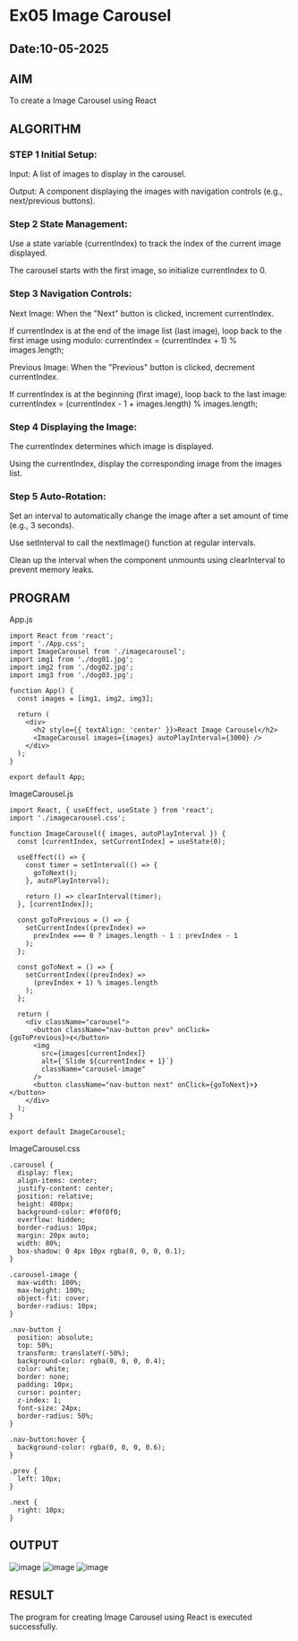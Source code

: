 # Ex05 Image Carousel
## Date:10-05-2025

## AIM
To create a Image Carousel using React 

## ALGORITHM
### STEP 1 Initial Setup:
Input: A list of images to display in the carousel.

Output: A component displaying the images with navigation controls (e.g., next/previous buttons).

### Step 2 State Management:
Use a state variable (currentIndex) to track the index of the current image displayed.

The carousel starts with the first image, so initialize currentIndex to 0.

### Step 3 Navigation Controls:
Next Image: When the "Next" button is clicked, increment currentIndex.

If currentIndex is at the end of the image list (last image), loop back to the first image using modulo:
currentIndex = (currentIndex + 1) % images.length;

Previous Image: When the "Previous" button is clicked, decrement currentIndex.

If currentIndex is at the beginning (first image), loop back to the last image:
currentIndex = (currentIndex - 1 + images.length) % images.length;

### Step 4 Displaying the Image:
The currentIndex determines which image is displayed.

Using the currentIndex, display the corresponding image from the images list.

### Step 5 Auto-Rotation:
Set an interval to automatically change the image after a set amount of time (e.g., 3 seconds).

Use setInterval to call the nextImage() function at regular intervals.

Clean up the interval when the component unmounts using clearInterval to prevent memory leaks.

## PROGRAM
App.js
```
import React from 'react';
import './App.css';
import ImageCarousel from './imagecarousel';
import img1 from './dog01.jpg';
import img2 from './dog02.jpg';
import img3 from './dog03.jpg';

function App() {
  const images = [img1, img2, img3];

  return (
    <div>
      <h2 style={{ textAlign: 'center' }}>React Image Carousel</h2>
      <ImageCarousel images={images} autoPlayInterval={3000} />
    </div>
  );
}

export default App;
```
ImageCarousel.js
```
import React, { useEffect, useState } from 'react';
import './imagecarousel.css';

function ImageCarousel({ images, autoPlayInterval }) {
  const [currentIndex, setCurrentIndex] = useState(0);

  useEffect(() => {
    const timer = setInterval(() => {
      goToNext();
    }, autoPlayInterval);

    return () => clearInterval(timer);
  }, [currentIndex]);

  const goToPrevious = () => {
    setCurrentIndex((prevIndex) =>
      prevIndex === 0 ? images.length - 1 : prevIndex - 1
    );
  };

  const goToNext = () => {
    setCurrentIndex((prevIndex) =>
      (prevIndex + 1) % images.length
    );
  };

  return (
    <div className="carousel">
      <button className="nav-button prev" onClick={goToPrevious}>❮</button>
      <img
        src={images[currentIndex]}
        alt={`Slide ${currentIndex + 1}`}
        className="carousel-image"
      />
      <button className="nav-button next" onClick={goToNext}>❯</button>
    </div>
  );
}

export default ImageCarousel;
```
ImageCarousel.css
```
.carousel {
  display: flex;
  align-items: center;
  justify-content: center;
  position: relative;
  height: 400px;
  background-color: #f0f0f0;
  overflow: hidden;
  border-radius: 10px;
  margin: 20px auto;
  width: 80%;
  box-shadow: 0 4px 10px rgba(0, 0, 0, 0.1);
}

.carousel-image {
  max-width: 100%;
  max-height: 100%;
  object-fit: cover;
  border-radius: 10px;
}

.nav-button {
  position: absolute;
  top: 50%;
  transform: translateY(-50%);
  background-color: rgba(0, 0, 0, 0.4);
  color: white;
  border: none;
  padding: 10px;
  cursor: pointer;
  z-index: 1;
  font-size: 24px;
  border-radius: 50%;
}

.nav-button:hover {
  background-color: rgba(0, 0, 0, 0.6);
}

.prev {
  left: 10px;
}

.next {
  right: 10px;
}
```

## OUTPUT
![image](https://github.com/user-attachments/assets/c870209c-7a9e-43ea-87ea-a92603fc2b19)
![image](https://github.com/user-attachments/assets/cc16ff45-f0da-4258-b81e-f0783bd2446a)
![image](https://github.com/user-attachments/assets/b6a6fd90-c421-4129-beb7-67bf7f20c685)


## RESULT
The program for creating Image Carousel using React is executed successfully.
